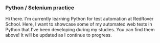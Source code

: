 ### Python / Selenium practice

Hi there. I'm currently learning Python for test automation at RedRover School. Here, I want to showcase some of
my automated web tests in Python that I've been developing during my studies. You can find them above!
It will be updated as I continue to progress.
